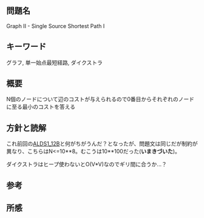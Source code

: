 ## 問題名
Graph II - Single Source Shortest Path I

## キーワード
グラフ, 単一始点最短経路, ダイクストラ

## 概要
N個のノードについて辺のコストが与えられるので0番目からそれぞれのノードに至る最小のコストを答える

## 方針と読解
これ前回の[ALDS1_12B]()と何がちがうんだ？となったが、問題文は同じだが制約が異なり、こちらはN<=10\*\*8。むこうは10\*\*100だった(**いまきづいた**)。

ダイクストラはヒープ使わないとO(V*V)なのでギリ間に合うか...？



## 参考

## 所感
